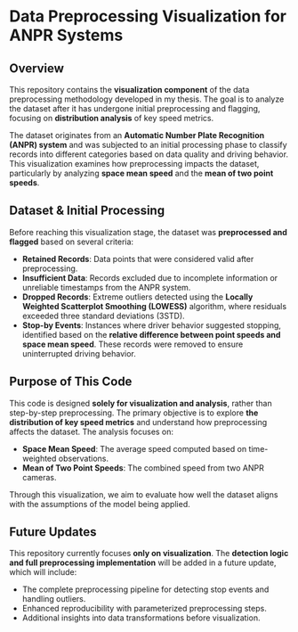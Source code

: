 # Data Preprocessing Visualization for ANPR Systems

## Overview
This repository contains the **visualization component** of the data preprocessing methodology developed in my thesis. The goal is to analyze the dataset after it has undergone initial preprocessing and flagging, focusing on **distribution analysis** of key speed metrics. 

The dataset originates from an **Automatic Number Plate Recognition (ANPR) system** and was subjected to an initial processing phase to classify records into different categories based on data quality and driving behavior. This visualization examines how preprocessing impacts the dataset, particularly by analyzing **space mean speed** and the **mean of two point speeds**.

## Dataset & Initial Processing
Before reaching this visualization stage, the dataset was **preprocessed and flagged** based on several criteria:

- **Retained Records**: Data points that were considered valid after preprocessing.
- **Insufficient Data**: Records excluded due to incomplete information or unreliable timestamps from the ANPR system.
- **Dropped Records**: Extreme outliers detected using the **Locally Weighted Scatterplot Smoothing (LOWESS)** algorithm, where residuals exceeded three standard deviations (3STD).
- **Stop-by Events**: Instances where driver behavior suggested stopping, identified based on the **relative difference between point speeds and space mean speed**. These records were removed to ensure uninterrupted driving behavior.

## Purpose of This Code
This code is designed **solely for visualization and analysis**, rather than step-by-step preprocessing. The primary objective is to explore **the distribution of key speed metrics** and understand how preprocessing affects the dataset. The analysis focuses on:

- **Space Mean Speed**: The average speed computed based on time-weighted observations.
- **Mean of Two Point Speeds**: The combined speed from two ANPR cameras.

Through this visualization, we aim to evaluate how well the dataset aligns with the assumptions of the model being applied.

## Future Updates
This repository currently focuses **only on visualization**. The **detection logic and full preprocessing implementation** will be added in a future update, which will include:
- The complete preprocessing pipeline for detecting stop events and handling outliers.
- Enhanced reproducibility with parameterized preprocessing steps.
- Additional insights into data transformations before visualization.